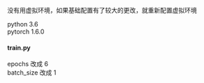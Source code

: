 
没有用虚拟环境，如果基础配置有了较大的更改，就重新配置虚拟环境  

python 3.6  
pytorch 1.6.0  

#### train.py  

epochs 改成 6  
batch_size 改成 1  

